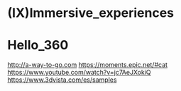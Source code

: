 # (IX)Immersive_experiences

# Hello_360

http://a-way-to-go.com
https://moments.epic.net/#cat
https://www.youtube.com/watch?v=jc7AeJXokiQ
https://www.3dvista.com/es/samples
